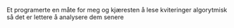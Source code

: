 Et programerte en måte for meg og kjæresten å lese kviteringer algorytmisk så det er lettere å analysere dem senere
